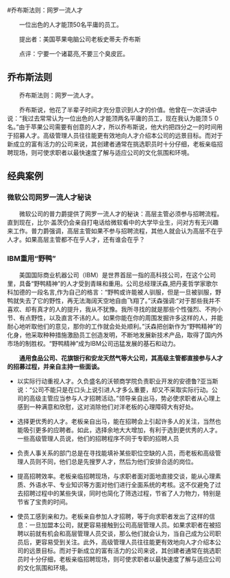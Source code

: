 #乔布斯法则：网罗一流人才

　　一位出色的人才能顶50名平庸的员工。

　　提出者：美国苹果电脑公司老板史蒂夫·乔布斯

　　点评：宁要一个诸葛亮,不要三个臭皮匠。
  
## 乔布斯法则
　　乔布斯法则：网罗一流人才。

　　乔布斯说，他花了半辈子时间才充分意识到人才的价值。他曾在一次讲话中说：“我过去常常认为一位出色的人才能顶两名平庸的员工，现在我认为能顶５０名。”由于苹果公司需要有创意的人才，所以乔布斯说，他大约把四分之一的时间用于招募人才。高级管理人员往往能更有效地向人才介绍本公司的远景目标。而对于新成立的富有活力的公司来说，其创建者通常在挑选职员时十分仔细，老板亲临招聘现场，则可使求职者以最快速度了解与适应公司的文化氛围和环境。

## 经典案例

### 微软公司网罗一流人才秘诀
　　微软公司的普力爵提供了网罗一流人才的秘诀：高层主管必须参与招聘流程。直到现在，比尔·盖茨仍会亲自打电话给微软看中的大学毕业生，问对方有无兴趣来工作。普力爵强调，高层主管如果不参与招聘流程，其他人就会认为高层不在乎人才。如果高层主管都不在乎人才，还有谁会在乎？
  
### IBM重用“野鸭”

　　美国国际商业机器公司（IBM）是世界首屈一指的高科技公司，在这个公司里，具备“野鸭精神”的人才受到青睐和重用。公司总经理沃森,把丹麦哲学家歌尔科加德的一段名言,作为自己的格言：“野鸭或许能被人驯服，但是一旦被驯服，野鸭就失去了它的野性，再无法海阔天空地自由飞翔了。”沃森强调:“对于那些我并不喜欢、却有真才的人的提升，我从不犹豫。我所寻找的就是那些个性强烈、不拘小节、有点野性，以及直言不讳的人。如果你能在你的周围发掘许多这样的人，并能耐心地听取他们的意见，那你的工作就会处处顺利。”沃森把创新作为“野鸭精神”的化身，他采取种种措施激励员工创造发明，不断地发展新技术产品，取得了国内外市场的制胜权。“野鸭精神”成为IBM公司迅猛发展的基石和动力。

　　**通用食品公司、花旗银行和安龙天然气等大公司，其高级主管都直接参与人才的招募过程，并亲自主持一些面谈。**

* 以实际行动重视人才。久负盛名的沃顿商学院负责职业开发的安德鲁?亚当斯说：“公司不能只是在口头上说引进人才多么重要，却又不采取实际行动。公司的高级主管应当参与人才招聘活动。”领导亲自出马，势必使求职者从心理上感到一种满意和欣慰，这对消除他们对洋老板的心理障碍大有好处。

* 选择更优秀的人才。老板亲自出马，能在招聘会上引起许多人的关注，当然也能吸引更多的应聘者。如此，选择余地大大增加，有利于选到更优秀的人才。一些高级管理人员说，他们的招聘程序不同于专职的招聘人员

* 负责人事关系的部门总是在寻找能填补某些职位空缺的人员，而老板和高级管理人员则不同，他们总是先搜罗人才，然后为他们安排合适的岗位。

* 提高招聘效率。老板亲临招聘现场，与求职者面对面地直接交谈，能从心理素质、外语水平、专业知识等方面对他们进行全面系统的考核。这不仅避免了过去招聘过程中的某些失误，同时也简化了筛选过程，节省了人力物力，特别是节省了宝贵的时间。

* 使员工感到亲和力。老板亲自参加人才招聘，等于向求职者发出了这样的信息：一旦加盟本公司，就更容易接触到公司高层管理人员。如果求职者在被招聘以前就有机会和高层管理人员交谈，那么他们就会认为，当自己成为公司职员后，更容易受到关注。此外，高级管理人员往往能更有效地向人才介绍本公司的远景目标。而对于新成立的富有活力的公司来说，其创建者通常在挑选职员时十分仔细，老板亲临招聘现场，则可使求职者以最快速度了解与适应公司的文化氛围和环境。















